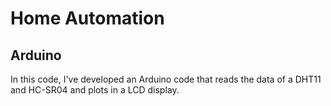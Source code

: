 # Home Automation
## Arduino

In this code, I've developed an Arduino code that reads the data of a DHT11 and HC-SR04 and plots in a LCD display.
